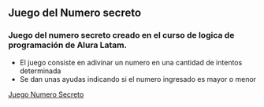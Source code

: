 **Juego del Numero secreto**
---
### Juego del numero secreto creado en el curso de logica de programación de Alura Latam.

* El juego consiste en adivinar un numero en una cantidad de intentos determinada
* Se dan unas ayudas indicando si el numero ingresado es mayor o menor

[Juego Numero Secreto](https://ahinar.github.io/Juego-Secreto/)
